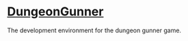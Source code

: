 # [DungeonGunner](https://github.com/sorrows1/dev.DungeonGunner)

The development environment for the dungeon gunner game.
